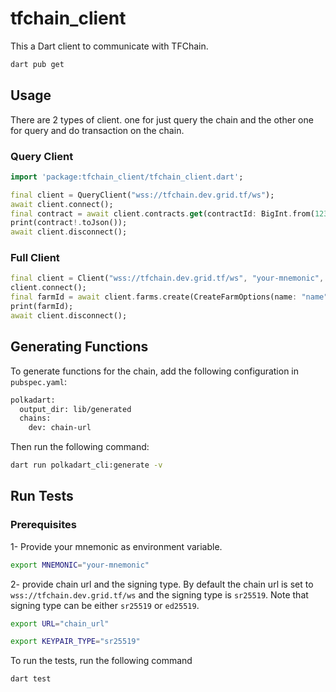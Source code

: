 # tfchain_client

This a Dart client to communicate with TFChain.

```bash
dart pub get
```

## Usage

There are 2 types of client. one for just query the chain and the other one for query and do transaction on the chain.

### Query Client

```dart
import 'package:tfchain_client/tfchain_client.dart';

final client = QueryClient("wss://tfchain.dev.grid.tf/ws");
await client.connect();
final contract = await client.contracts.get(contractId: BigInt.from(123456));
print(contract!.toJson());
await client.disconnect();
```

### Full Client

```dart
final client = Client("wss://tfchain.dev.grid.tf/ws", "your-mnemonic", "sr25519");
client.connect();
final farmId = await client.farms.create(CreateFarmOptions(name: "name"));
print(farmId);
await client.disconnect();
```

## Generating Functions

To generate functions for the chain, add the following configuration in `pubspec.yaml`:

```bash
polkadart:
  output_dir: lib/generated
  chains:
    dev: chain-url
```

Then run the following command:

```bash
dart run polkadart_cli:generate -v
```

## Run Tests
### Prerequisites

1- Provide your mnemonic as environment variable.
```bash
export MNEMONIC="your-mnemonic"
```
2- provide chain url and the signing type.
By default the chain url is set to `wss://tfchain.dev.grid.tf/ws` and the signing type is `sr25519`. Note that signing type can be either `sr25519` or `ed25519`.

```bash
export URL="chain_url"
```
```bash
export KEYPAIR_TYPE="sr25519"
```
To run the tests, run the following command

```bash
dart test
```
